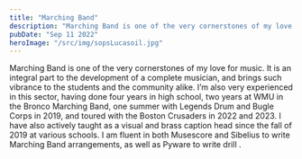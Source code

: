 ```yaml
---
title: "Marching Band"
description: "Marching Band is one of the very cornerstones of my love for music. It is an integral part to the development of a complete musician, and brings such vibrance to the students and the community alike."
pubDate: "Sep 11 2022"
heroImage: "/src/img/sopsLucasoil.jpg"
---
```


Marching Band is one of the very cornerstones of my love for music. It is an integral part to the development of a complete musician, and brings such vibrance to the students and the community alike. I’m also very experienced in this sector, having done four years in high school, two years at WMU in the Bronco Marching Band, one summer with Legends Drum and Bugle Corps in 2019, and toured with the Boston Crusaders in 2022 and 2023. I have also actively taught as a visual and brass caption head since the fall of 2019 at various schools. I am fluent in both Musescore and Sibelius to write Marching Band arrangements, as well as Pyware to write drill .
